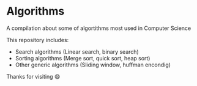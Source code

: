 # Algorithms

A compilation about some of algortithms most used in Computer Science

This repository includes:

* Search algorithms (Linear search, binary search)
* Sorting algorithms (Merge sort, quick sort, heap sort)
* Other generic algorithms (Sliding window, huffman encondig)

Thanks for visiting :smile:
